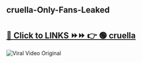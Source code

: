 
 ## cruella-Only-Fans-Leaked

# <h2><a href="https://clipsfans.com/cruella&ref=git">🔗 Click to LINKS ⏩⏩ 👉 🟢 cruella </a></h2>

<a href="https://clipsfans.com/cruella&ref=git" rel="nofollow" data-target="animated-image.originalLink"><img src="https://i.ibb.co.com/xMMVF88/686577567.gif" alt="Viral Video Original" style="max-width: 100%; display: inline-block;" data-target="animated-image.originalImage"></a>
